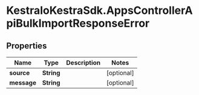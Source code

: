 # KestraIoKestraSdk.AppsControllerApiBulkImportResponseError

## Properties

Name | Type | Description | Notes
------------ | ------------- | ------------- | -------------
**source** | **String** |  | [optional] 
**message** | **String** |  | [optional] 


